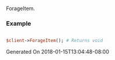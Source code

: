 ForageItem.
### Example

```perl

$client->ForageItem(); # Returns void
```


Generated On 2018-01-15T13:04:48-08:00